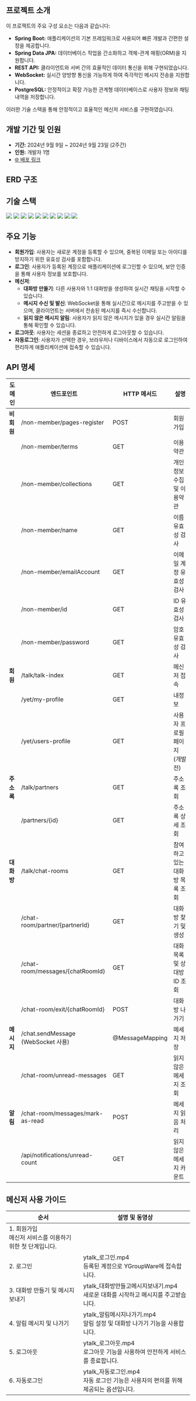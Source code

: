 ## 프로젝트 소개

이 프로젝트의 주요 구성 요소는 다음과 같습니다:

- **Spring Boot:** 애플리케이션의 기본 프레임워크로 사용되어 빠른 개발과 간편한 설정을 제공합니다.
- **Spring Data JPA:** 데이터베이스 작업을 간소화하고 객체-관계 매핑(ORM)을 지원합니다.
- **REST API:** 클라이언트와 서버 간의 효율적인 데이터 통신을 위해 구현되었습니다.
- **WebSocket:** 실시간 양방향 통신을 가능하게 하여 즉각적인 메시지 전송을 지원합니다.
- **PostgreSQL:** 안정적이고 확장 가능한 관계형 데이터베이스로 사용자 정보와 채팅 내역을 저장합니다.

이러한 기술 스택을 통해 안정적이고 효율적인 메신저 서비스를 구현하였습니다.

## 개발 기간 및 인원

- **기간:** 2024년 9월 9일 ~ 2024년 9월 23일 (2주간)
- **인원:** 개발자 1명
- [🌐 배포 링크](https://ytalk.azurewebsites.net)

## ERD 구조

## 기술 스택

<img src="![java.png](https://prod-files-secure.s3.us-west-2.amazonaws.com/8404a52b-c953-4172-a95f-8296b68f0606/e9d9c4bd-a038-4c52-82d8-ff15d567e55b/java.png)">

<img src="![springboot.jpg](https://prod-files-secure.s3.us-west-2.amazonaws.com/8404a52b-c953-4172-a95f-8296b68f0606/fd4279fd-95e8-4706-981a-1b162e76d696/springboot.jpg)">

<img src="![security.png](https://prod-files-secure.s3.us-west-2.amazonaws.com/8404a52b-c953-4172-a95f-8296b68f0606/60a5b301-d2eb-4c1d-93b1-9a149834e0ea/security.png)">

<img src="![springframewok.png](https://prod-files-secure.s3.us-west-2.amazonaws.com/8404a52b-c953-4172-a95f-8296b68f0606/e6fe0c17-ea4e-4d11-ba61-2a283d304335/springframewok.png)">

<img src="![gradle.png](https://prod-files-secure.s3.us-west-2.amazonaws.com/8404a52b-c953-4172-a95f-8296b68f0606/4bddf815-71c7-4e3d-a2bd-7a6344bb92c1/gradle.png)">

<img src="![springjpa.png](https://prod-files-secure.s3.us-west-2.amazonaws.com/8404a52b-c953-4172-a95f-8296b68f0606/4a4608ec-fd61-4dff-95f1-276cc5cfb724/springjpa.png)">

<img src="![postgreesql.png](https://prod-files-secure.s3.us-west-2.amazonaws.com/8404a52b-c953-4172-a95f-8296b68f0606/d16f8de9-4e20-4f11-a4cc-ebb05a12b567/postgreesql.png)">

<img src="![thymeleaf.png](https://prod-files-secure.s3.us-west-2.amazonaws.com/8404a52b-c953-4172-a95f-8296b68f0606/6cf21893-3fbe-4489-9b80-8994f329ffa6/thymeleaf.png)">

<img src="![github.png](https://prod-files-secure.s3.us-west-2.amazonaws.com/8404a52b-c953-4172-a95f-8296b68f0606/a9d66c03-281d-4be5-87d3-f1112d4d3285/github.png)">

<img src="![cloudtype.jpg](https://prod-files-secure.s3.us-west-2.amazonaws.com/8404a52b-c953-4172-a95f-8296b68f0606/81a4ed0c-8284-48fe-89c3-2d74c3caf6c6/cloudtype.jpg)">

## 주요 기능

- **회원가입**: 사용자는 새로운 계정을 등록할 수 있으며, 중복된 이메일 또는 아이디를 방지하기 위한 유효성 검사를 포함합니다.
- **로그인**: 사용자가 등록된 계정으로 애플리케이션에 로그인할 수 있으며, 보안 인증을 통해 사용자 정보를 보호합니다.
- **메신저**:
    - **대화방 만들기**: 다른 사용자와 1:1 대화방을 생성하여 실시간 채팅을 시작할 수 있습니다.
    - **메시지 수신 및 발신**: WebSocket을 통해 실시간으로 메시지를 주고받을 수 있으며, 클라이언트는 서버에서 전송된 메시지를 즉시 수신합니다.
    - **읽지 않은 메시지 알림**: 사용자가 읽지 않은 메시지가 있을 경우 실시간 알림을 통해 확인할 수 있습니다.
- **로그아웃**: 사용자는 세션을 종료하고 안전하게 로그아웃할 수 있습니다.
- **자동로그인**: 사용자가 선택한 경우, 브라우저나 디바이스에서 자동으로 로그인하여 편리하게 애플리케이션에 접속할 수 있습니다.

## API 명세

| 도메인 | 엔드포인트 | HTTP 메서드 | 설명 |
| --- | --- | --- | --- |
| **비회원** | /non-member/pages-register | POST | 회원가입 |
|  | /non-member/terms | GET | 이용약관 |
|  | /non-member/collections | GET | 개인정보 수집 및 이용약관 |
|  | /non-member/name | GET | 이름 유효성 검사 |
|  | /non-member/emailAccount | GET | 이메일 계정 유효성 검사 |
|  | /non-member/id | GET | ID 유효성 검사 |
|  | /non-member/password | GET | 암호 유효성 검사 |
| **회원** | /talk/talk-index | GET | 메신저 접속 |
|  | /yet/my-profile | GET | 내정보 |
|  | /yet/users-profile | GET | 사용자 프로필 페이지 (개발 전) |
| **주소록** | /talk/partners | GET | 주소록 조회 |
|  | /partners/{id} | GET | 주소록 상세 조회 |
| **대화방** | /talk/chat-rooms | GET | 참여하고 있는 대화방 목록 조회 |
|  | /chat-room/partner/{partnerId} | GET | 대화방 찾기 및 생성 |
|  | /chat-room/messages/{chatRoomId} | GET | 대화 목록 및 상대방 ID 조회 |
|  | /chat-room/exit/{chatRoomId} | POST | 대화방 나가기 |
| **메시지** | /chat.sendMessage (WebSocket 사용) | @MessageMapping | 메세지 저장 |
|  | /chat-room/unread-messages | GET | 읽지 않은 메세지 조회 |
| **알림** | /chat-room/messages/mark-as-read | POST | 메세지 읽음 처리 |
|  | /api/notifications/unread-count | GET | 읽지 않은 메세지 카운트 |


## 메신저 사용 가이드

| 순서 | 설명 및 동영상 |
| --- | --- |
| 1. 회원가입 <br> 메신저 서비스를 이용하기 위한 첫 단계입니다. |   |
| 2. 로그인 | ytalk_로그인.mp4 <br> 등록된 계정으로 YGroupWare에 접속합니다. |
| 3. 대화방 만들기 및 메시지 보내기 | ytalk_대화방만들고메시지보내기.mp4 <br> 새로운 대화를 시작하고 메시지를 주고받습니다. |
| 4. 알림 메시지 및 나가기 | ytalk_알림메시지나가기.mp4 <br> 알림 설정 및 대화방 나가기 기능을 사용합니다. |
| 5. 로그아웃 | ytalk_로그아웃.mp4 <br> 로그아웃 기능을 사용하여 안전하게 서비스를 종료합니다. |
| 6. 자동로그인 | ytalk_자동로그인.mp4 <br> 자동 로그인 기능은 사용자의 편의를 위해 제공되는 옵션입니다. |
